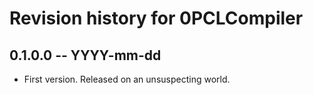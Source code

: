# Revision history for 0PCLCompiler

## 0.1.0.0  -- YYYY-mm-dd

* First version. Released on an unsuspecting world.
